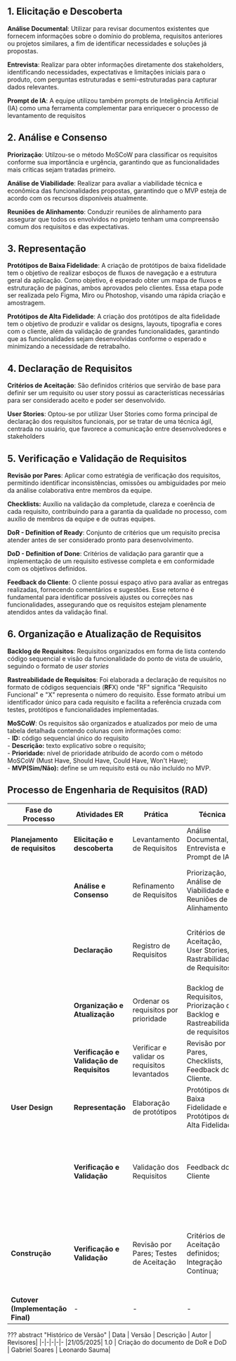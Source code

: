 ## 1. Elicitação e Descoberta

**Análise Documental**: Utilizar para revisar documentos existentes que fornecem informações sobre o domínio do problema, requisitos anteriores ou projetos similares, a fim de identificar necessidades e soluções já propostas.

**Entrevista**: Realizar para obter informações diretamente dos stakeholders, identificando necessidades, expectativas e limitações iniciais para o produto, com perguntas estruturadas e semi-estruturadas para capturar dados relevantes.

**Prompt de IA**: A equipe utilizou também prompts de Inteligência Artificial (IA) como uma ferramenta complementar para enriquecer o processo de levantamento de requisitos


## 2. Análise e Consenso

**Priorização**: Utilzou-se o método MoSCoW para classificar os requisitos conforme sua importância e urgência, garantindo que as funcionalidades mais críticas sejam tratadas primeiro.

**Análise de Viabilidade**: Realizar para avaliar a viabilidade técnica e econômica das funcionalidades propostas, garantindo que o MVP esteja de acordo com os recursos disponíveis atualmente.

**Reuniões de Alinhamento**: Conduzir reuniões de alinhamento para assegurar que todos os envolvidos no projeto tenham uma compreensão comum dos requisitos e das expectativas.


## 3. Representação

**Protótipos de Baixa Fidelidade**: A criação de protótipos de baixa fidelidade tem o objetivo de realizar esboços de fluxos de navegação e a estrutura geral da aplicação. Como objetivo, é esperado obter um mapa de fluxos e estruturação de páginas, ambos aprovados pelo clientes. Essa etapa pode ser realizada pelo Figma, Miro ou Photoshop, visando uma rápida criação e amostragem.

**Protótipos de Alta Fidelidade**: A criação dos protótipos de alta fidelidade tem o objetivo de produzir e validar os designs, layouts, tipografia e cores com o cliente, além da validação de grandes funcionalidades, garantindo que as funcionalidades sejam desenvolvidas conforme o esperado e minimizando a necessidade de retrabalho.


## 4. Declaração de Requisitos

**Critérios de Aceitação**: São definidos critérios que servirão de base para definir ser um requisito ou user story possui as características necessárias para ser considerado aceito e poder ser desenvolvido.

**User Stories**: Optou-se por utilizar User Stories como forma principal de declaração dos requisitos funcionais, por se tratar de uma técnica ágil, centrada no usuário, que favorece a comunicação entre desenvolvedores e stakeholders


## 5. Verificação e Validação de Requisitos

**Revisão por Pares**: Aplicar como estratégia de verificação dos requisitos, permitindo identificar inconsistências, omissões ou ambiguidades por meio da análise colaborativa entre membros da equipe.

**Checklists:** Auxílio na validação da completude, clareza e coerência de cada requisito, contribuindo para a garantia da qualidade no processo, com auxílio de membros da equipe e de outras equipes.

**DoR - Definition of Ready**: Conjunto de critérios que um requisito precisa atender antes de ser considerado pronto para desenvolvimento.

**DoD - Definition of Done**: Critérios de validação para garantir que a implementação de um requisito estivesse completa e em conformidade com os objetivos definidos.

**Feedback do Cliente**: O cliente possui espaço ativo para avaliar as entregas realizadas, fornecendo comentários e sugestões. Esse retorno é fundamental para identificar possíveis ajustes ou correções nas funcionalidades, assegurando que os requisitos estejam plenamente atendidos antes da validação final.


## 6. Organização e Atualização de Requisitos 

**Backlog de Requisitos**: Requisitos organizados em forma de lista contendo código sequencial e visão da funcionalidade do ponto de vista de usuário, seguindo o formato de *user stories*

**Rastreabilidade de Requisitos**: Foi elaborada a declaração de requisitos no formato de códigos sequenciais (**RF**X) onde "RF" significa "Requisito Funcional" e "X" representa o número do requisito.  Esse formato atribui um identificador único para cada requisito e facilita a referência cruzada com testes, protótipos e funcionalidades implementadas.

**MoSCoW**: Os requisitos são organizados e atualizados por meio de uma tabela detalhada contendo colunas com informações como: <br>
    - **ID:** código sequencial único do requisito <br>
    - **Descrição:** texto explicativo sobre o requisito; <br>
    - **Prioridade:** nível de prioridade atribuído de acordo com o método MoSCoW (Must Have, Should Have, Could Have, Won't Have); <br>
    - **MVP(Sim/Não):** define se um requisito está ou não incluído no MVP. <br>

## **Processo de Engenharia de Requisitos (RAD)**

|**Fase do Processo**| **Atividades ER** | **Prática** | **Técnica** | **Resultado Esperado** |
|----------------|---------------|---------|---------|--------------------|
| **Planejamento de requisitos** | **Elicitação e descoberta** | Levantamento de Requisitos | Análise Documental, Entrevista e Prompt de IA. | Identificar os requisitos de alto nível do projeto. |
|| **Análise e Consenso** | Refinamento de Requisitos | Priorização, Análise de Viabilidade e Reuniões de Alinhamento. | Lista de requisitos bem definidos e a definição da prioridade dos requisitos. |
|| **Declaração**  | Registro de Requisitos | Critérios de Aceitação, User Stories, Rastrabilidade de Requisitos. | Estabelecer os requisitos; Estabelecer user stories que descrevem funcionalidades do projeto. |
|| **Organização e Atualização**| Ordenar os requisitos por prioridade | Backlog de Requisitos, Priorização do Backlog e Rastreabilidade de requisitos. | Lista de requisitos organizada com grau de prioridade. |
|| **Verificação e Validação de Requisitos** | Verificar e validar os requisitos levantados | Revisão por Pares, Checklists, Feedback do Cliente. | Revisar e alinhar com o cliente sobre os requisitos levantados. |
| **User Design** | **Representação** | Elaboração de protótipos |  Protótipos de Baixa Fidelidade e Protótipos de Alta Fidelidade. | Design validado com o cliente. |
|| **Verificação e Validação** | Validação dos Requisitos | Feedback do Cliente | Confirmação de que cada requisito foi implementado conforme especificado e atende às necessidades dos usuários. |
| **Construção** | **Verificação e Validação** | Revisão por Pares; Testes de Aceitação | Critérios de Aceitação definidos; Integração Contínua; | Cada funcionalidade validada contra requisitos e sem regressões antes de avançar para produção |
| **Cutover (Implementação Final)** |-|-|-|-


??? abstract "Histórico de Versão"
    | Data | Versão | Descrição | Autor | Revisores|
    |-|-|-|-|-
    |21/05/2025| 1.0 | Criação do documento de DoR e DoD | Gabriel Soares | Leonardo Sauma|